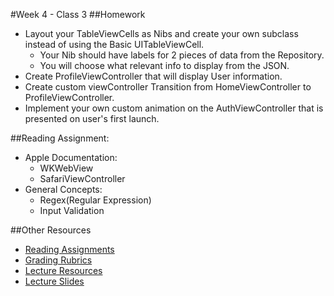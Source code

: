#Week 4 - Class 3
##Homework
* Layout your TableViewCells as Nibs and create your own subclass instead of using the Basic UITableViewCell.  
	* Your Nib should have labels for 2 pieces of data from the Repository.  
	* You will choose what relevant info to display from the JSON.  
* Create ProfileViewController that will display User information.  
* Create custom viewController Transition from HomeViewController to ProfileViewController.  
* Implement your own custom animation on the AuthViewController that is presented on user's first launch.  

##Reading Assignment:
* Apple Documentation:
  * WKWebView
  * SafariViewController
* General Concepts:
  * Regex(Regular Expression)
  * Input Validation

##Other Resources
* [Reading Assignments](../../Resources/ra-grading-standard/)
* [Grading Rubrics](../../Resources/)
* [Lecture Resources](lecture/)
* [Lecture Slides](https://www.icloud.com/keynote/000lReqBJ1v41Z9NFhFkN3I8g#Week4_Day3)
